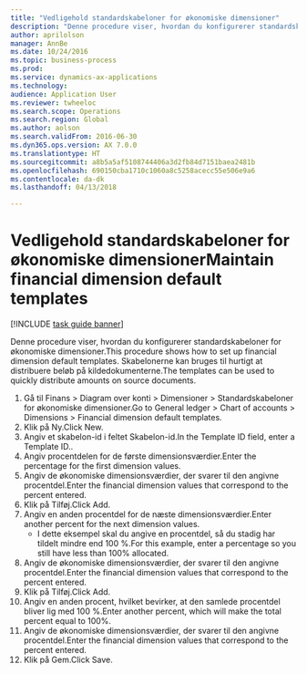 ```yaml
--- 
title: "Vedligehold standardskabeloner for økonomiske dimensioner"
description: "Denne procedure viser, hvordan du konfigurerer standardskabeloner for økonomiske dimensioner."
author: aprilolson
manager: AnnBe
ms.date: 10/24/2016
ms.topic: business-process
ms.prod: 
ms.service: dynamics-ax-applications
ms.technology: 
audience: Application User
ms.reviewer: twheeloc
ms.search.scope: Operations
ms.search.region: Global
ms.author: aolson
ms.search.validFrom: 2016-06-30
ms.dyn365.ops.version: AX 7.0.0
ms.translationtype: HT
ms.sourcegitcommit: a8b5a5af5108744406a3d2fb84d7151baea2481b
ms.openlocfilehash: 690150cba1710c1060a8c5258acecc55e506e9a6
ms.contentlocale: da-dk
ms.lasthandoff: 04/13/2018

---
```

# <a name="maintain-financial-dimension-default-templates"></a><span data-ttu-id="93adf-103">Vedligehold standardskabeloner for økonomiske dimensioner</span><span class="sxs-lookup"><span data-stu-id="93adf-103">Maintain financial dimension default templates</span></span>

[!INCLUDE [task guide banner](../../includes/task-guide-banner.md)]

<span data-ttu-id="93adf-104">Denne procedure viser, hvordan du konfigurerer standardskabeloner for økonomiske dimensioner.</span><span class="sxs-lookup"><span data-stu-id="93adf-104">This procedure shows how to set up financial dimension default templates.</span></span> <span data-ttu-id="93adf-105">Skabelonerne kan bruges til hurtigt at distribuere beløb på kildedokumenterne.</span><span class="sxs-lookup"><span data-stu-id="93adf-105">The templates can be used to quickly distribute amounts on source documents.</span></span>

1. <span data-ttu-id="93adf-106">Gå til Finans > Diagram over konti > Dimensioner > Standardskabeloner for økonomiske dimensioner.</span><span class="sxs-lookup"><span data-stu-id="93adf-106">Go to General ledger > Chart of accounts > Dimensions > Financial dimension default templates.</span></span>
2. <span data-ttu-id="93adf-107">Klik på Ny.</span><span class="sxs-lookup"><span data-stu-id="93adf-107">Click New.</span></span>
3. <span data-ttu-id="93adf-108">Angiv et skabelon-id i feltet Skabelon-id.</span><span class="sxs-lookup"><span data-stu-id="93adf-108">In the Template ID field, enter a Template ID..</span></span>
4. <span data-ttu-id="93adf-109">Angiv procentdelen for de første dimensionsværdier.</span><span class="sxs-lookup"><span data-stu-id="93adf-109">Enter the percentage for the first dimension values.</span></span>
5. <span data-ttu-id="93adf-110">Angiv de økonomiske dimensionsværdier, der svarer til den angivne procentdel.</span><span class="sxs-lookup"><span data-stu-id="93adf-110">Enter the financial dimension values that correspond to the percent entered.</span></span>
6. <span data-ttu-id="93adf-111">Klik på Tilføj.</span><span class="sxs-lookup"><span data-stu-id="93adf-111">Click Add.</span></span>
7. <span data-ttu-id="93adf-112">Angiv en anden procentdel for de næste dimensionsværdier.</span><span class="sxs-lookup"><span data-stu-id="93adf-112">Enter another percent for the next dimension values.</span></span>
    * <span data-ttu-id="93adf-113">I dette eksempel skal du angive en procentdel, så du stadig har tildelt mindre end 100 %.</span><span class="sxs-lookup"><span data-stu-id="93adf-113">For this example, enter a percentage so you still have less than 100% allocated.</span></span>  
8. <span data-ttu-id="93adf-114">Angiv de økonomiske dimensionsværdier, der svarer til den angivne procentdel.</span><span class="sxs-lookup"><span data-stu-id="93adf-114">Enter the financial dimension values that correspond to the percent entered.</span></span>
9. <span data-ttu-id="93adf-115">Klik på Tilføj.</span><span class="sxs-lookup"><span data-stu-id="93adf-115">Click Add.</span></span>
10. <span data-ttu-id="93adf-116">Angiv en anden procent, hvilket bevirker, at den samlede procentdel bliver lig med 100 %.</span><span class="sxs-lookup"><span data-stu-id="93adf-116">Enter another percent, which will make the total percent equal to 100%.</span></span>
11. <span data-ttu-id="93adf-117">Angiv de økonomiske dimensionsværdier, der svarer til den angivne procentdel.</span><span class="sxs-lookup"><span data-stu-id="93adf-117">Enter the financial dimension values that correspond to the percent entered.</span></span>
12. <span data-ttu-id="93adf-118">Klik på Gem.</span><span class="sxs-lookup"><span data-stu-id="93adf-118">Click Save.</span></span>


